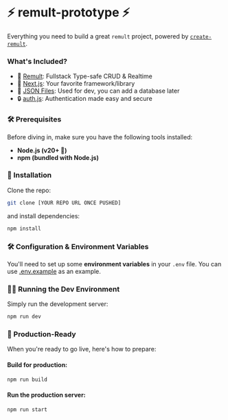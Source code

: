 # ⚡️ remult-prototype ⚡️

Everything you need to build a great `remult` project, powered by [`create-remult`](https://github.com/remult/remult/tree/main/projects/create-remult).

### What's Included?

- 🚀 [Remult](https://remult.dev/): Fullstack Type-safe CRUD & Realtime 
- 🌟 [Next.js](https://nextjs.org/): Your favorite framework/library 
- 💾 [JSON Files](https://remult.dev/docs/quickstart#connecting-a-database): Used for dev, you can add a database later 
- 🔒 [auth.js](https://authjs.dev): Authentication made easy and secure 

### 🛠 Prerequisites

Before diving in, make sure you have the following tools installed:

- **Node.js (v20+ 🚨)**
- **npm (bundled with Node.js)**

### 🎯 Installation

Clone the repo:

```bash
git clone [YOUR REPO URL ONCE PUSHED]
```

and install dependencies:

```bash
npm install
```

### 🛠 Configuration & Environment Variables

You'll need to set up some **environment variables** in your `.env` file. 
You can use [.env.example](./.env.example) as an example.


### 🧑‍💻 Running the Dev Environment

Simply run the development server:

```bash
npm run dev
```

### 🚢 Production-Ready

When you're ready to go live, here's how to prepare:

#### Build for production:

```bash
npm run build
```

#### Run the production server:

```bash
npm run start
```
